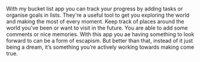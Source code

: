 With my bucket list app you can track your progress by adding tasks or organise goals in lists. 
They're a useful tool to get you exploring the world and making the most of every moment. 
Keep track of places around the world you've been or want to visit in the future.
You are able to add some comments or nice memories.
With this app you ae having something to look forward to can be a form of escapism. 
But better than that, instead of it just being a dream, it’s something you’re actively working towards making come true.
